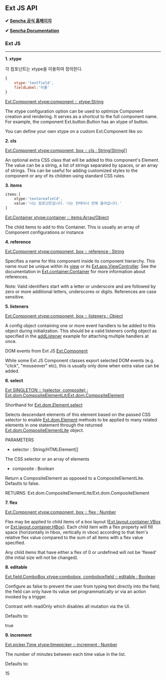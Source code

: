 ## Ext JS API

**✔ [Sencha 공식 홈페이지](https://www.sencha.com/)**


**✔ [Sencha Documentation](https://docs.sencha.com/)**

### Ext JS

<hr>

**1. xtype**

각 컴포넌트는 xtype을 이용하여 정의한다.

```javascript
{
    xtype:'textfield',
    fieldLabel:'이름'
}
```

[Ext.Component xtype:component :: xtype:String](https://docs.sencha.com/extjs/7.5.1/modern/Ext.Component.html#cfg-xtype)

The xtype configuration option can be used to optimize Component creation and rendering. It serves as a shortcut to the full component name. For example, the component Ext.button.Button has an xtype of button.

You can define your own xtype on a custom Ext.Component like so:

**2. cls**

[Ext.Component xtype:component, box :: cls : String/String[]](https://docs.sencha.com/extjs/7.5.1/classic/Ext.Component.html#cfg-cls)

An optional extra CSS class that will be added to this component's Element. The value can be a string, a list of strings separated by spaces, or an array of strings. This can be useful for adding customized styles to the component or any of its children using standard CSS rules.


**3. items**

```javascript
items:[
    xtype:'textareafield',
    value:'나는 컴포넌트입니다. 나는 컨테이너 안에 들어갑니다.'
]
```

[Ext.Container xtype:container :: items:Array/Object](https://docs.sencha.com/extjs/7.5.1/modern/Ext.Container.html#cfg-items)

The child items to add to this Container. This is usually an array of Component configurations or instance

**4. reference**

[Ext.Component xtype:component, box :: reference : String](https://docs.sencha.com/extjs/7.5.1/classic/Ext.Component.html#cfg-reference)

Specifies a name for this component inside its component hierarchy. This name must be unique within its [view](https://docs.sencha.com/extjs/7.5.1/classic/Ext.container.Container.html#cfg-referenceHolder) or its [Ext.app.ViewController](https://docs.sencha.com/extjs/7.5.1/classic/Ext.app.ViewController.html). See the documentation in [Ext.container.Container](https://docs.sencha.com/extjs/7.5.1/classic/Ext.container.Container.html) for more information about references.

Note: Valid identifiers start with a letter or underscore and are followed by zero or more additional letters, underscores or digits. References are case sensitive.

**5. listeners**

[Ext.Component xtype:component, box :: listeners : Object](https://docs.sencha.com/extjs/7.5.1/classic/Ext.Component.html#cfg-listeners)

A config object containing one or more event handlers to be added to this object during initialization. This should be a valid listeners config object as specified in the [addListener](https://docs.sencha.com/extjs/7.5.1/classic/Ext.util.Observable.html#method-addListener) example for attaching multiple handlers at once.

DOM events from Ext JS [Ext.Component](https://docs.sencha.com/extjs/7.5.1/classic/Ext.Component.html)

While some Ext JS Component classes export selected DOM events (e.g. "click", "mouseover" etc), this is usually only done when extra value can be added.

**6. select**

[Ext SINGLETON :: (selector, composite) : Ext.dom.CompositeElementLit/Ext.dom.CompositeElement](https://docs.sencha.com/extjs/7.5.1/modern/Ext.html#method-select)

Shorthand for [Ext.dom.Element.select](https://docs.sencha.com/extjs/7.5.1/modern/Ext.dom.Element.html#method-select)

Selects descendant elements of this element based on the passed CSS selector to enable [Ext.dom.Element](https://docs.sencha.com/extjs/7.5.1/modern/Ext.dom.Element.html) methods to be applied to many related elements in one statement through the returned [Ext.dom.CompositeElementLite](https://docs.sencha.com/extjs/7.5.1/modern/Ext.dom.CompositeElementLite.html) object.

PARAMETERS

- selector :  String/HTMLElement[]

The CSS selector or an array of elements

- composite :  Boolean

Return a CompositeElement as opposed to a CompositeElementLite. Defaults to false.

RETURNS :Ext.dom.CompositeElementLite/Ext.dom.CompositeElement

**7. flex**

[Ext.Component xtype:component, box :: flex : Number](https://docs.sencha.com/extjs/7.5.1/classic/Ext.Component.html#cfg-flex)

Flex may be applied to child items of a box layout ([Ext.layout.container.VBox](https://docs.sencha.com/extjs/7.5.1/classic/Ext.layout.container.VBox.html) or [Ext.layout.container.HBox](https://docs.sencha.com/extjs/7.5.1/classic/Ext.layout.container.HBox.html)). Each child item with a flex property will fill space (horizontally in hbox, vertically in vbox) according to that item's relative flex value compared to the sum of all items with a flex value specified.

Any child items that have either a flex of 0 or undefined will not be 'flexed' (the initial size will not be changed).

**8. editable**

[Ext.field.ComboBox xtype:combobox, comboboxfield :: editable : Boolean](https://docs.sencha.com/extjs/7.5.1/modern/Ext.field.ComboBox.html#cfg-editable)

Configure as false to prevent the user from typing text directly into the field; the field can only have its value set programmatically or via an action invoked by a trigger.

Contrast with readOnly which disables all mutation via the UI.

Defaults to:

true

**9. increment**

[Ext.picker.Time xtype:timepicker :: increment : Number](https://docs.sencha.com/extjs/7.5.1/classic/Ext.picker.Time.html#cfg-increment)

The number of minutes between each time value in the list.

Defaults to:

15

